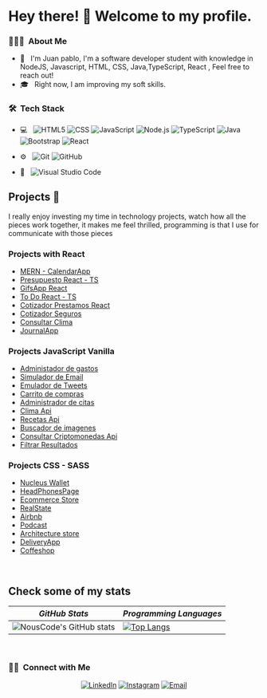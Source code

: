 # Hey there! 🤝 Welcome to my profile.



<h3> 👨🏻‍💻 &nbsp;About Me </h3>

- 🤔 &nbsp; I'm Juan pablo,  I'm a software developer student with knowledge in NodeJS, Javascript, HTML, CSS, Java,TypeScript, React , Feel free to reach out!
- 🎓 &nbsp; Right now, I am improving my soft skills.

<h3> 🛠 &nbsp;Tech Stack</h3>

- 💻 &nbsp;
  ![HTML5](https://img.shields.io/badge/HTML5-E34F26?style=for-the-badge&logo=html5&logoColor=white)
  ![CSS](https://img.shields.io/badge/CSS3-1572B6?style=for-the-badge&logo=css3&logoColor=white)
  ![JavaScript](https://img.shields.io/badge/JavaScript-323330?style=for-the-badge&logo=javascript&logoColor=F7DF1E)
  ![Node.js](https://img.shields.io/badge/Node.js-339933?style=for-the-badge&logo=nodedotjs&logoColor=white)
  ![TypeScript](https://img.shields.io/badge/TypeScript-007ACC?style=for-the-badge&logo=typescript&logoColor=white)
  ![Java](https://img.shields.io/badge/Java-ED8B00?style=for-the-badge&logo=java&logoColor=white)
  ![Bootstrap](https://img.shields.io/badge/Bootstrap-563D7C?style=for-the-badge&logo=bootstrap&logoColor=white)
  ![React](https://img.shields.io/badge/React-20232A?style=for-the-badge&logo=react&logoColor=61DAFB)
  
  
- ⚙️ &nbsp;
  ![Git](https://img.shields.io/badge/GIT-E44C30?style=for-the-badge&logo=git&logoColor=white)
  ![GitHub](https://img.shields.io/badge/GitHub-100000?style=for-the-badge&logo=github&logoColor=white)
- 🔧 &nbsp;
  ![Visual Studio Code](https://img.shields.io/badge/Visual_Studio_Code-0078D4?style=for-the-badge&logo=visual%20studio%20code&logoColor=white)
  
## Projects 🚂
I really enjoy investing my time in technology projects, watch how all the pieces work together, it makes me feel thrilled, programming is that I use for communicate with those pieces

### Projects with React
- [MERN - CalendarApp](https://github.com/jutaga/CalendarApp)
- [Presupuesto React - TS](https://github.com/jutaga/PresupuestoReact)
- [GifsApp React](https://github.com/jutaga/gifsApp-React)
- [To Do React - TS ](https://github.com/jutaga/PendientesAdm)
- [Cotizador Prestamos React](https://github.com/jutaga/ReactJS-Cotizador-Prestamos)
- [Cotizador Seguros](https://github.com/jutaga/CotizadorReact)
- [Consultar Clima](https://github.com/jutaga/ClimaAppReact)
- [JournalApp](https://github.com/jutaga/JournalApp)

### Projects JavaScript Vanilla
- [Administador de gastos](https://github.com/jutaga/Gastos)
- [Simulador de Email](https://github.com/jutaga/EnviarEmail)
- [Emulador de Tweets](https://github.com/jutaga/Tweets)
- [Carrito de compras](https://github.com/jutaga/Carrito-LS)
- [Administrador de citas](https://github.com/jutaga/AdministradorCitas)
- [Clima Api](https://github.com/jutaga/ConsultarClimaAPI/)
- [Recetas Api](https://github.com/jutaga/RecetasAPI/)
- [Buscador de imagenes](https://github.com/jutaga/ImagenesAPI)
- [Consultar Criptomonedas Api](https://github.com/jutaga/CriptoMonedas-API)
- [Filtrar Resultados](https://github.com/jutaga/Buscador)

### Projects CSS - SASS
- [Nucleus Wallet](https://github.com/jutaga/Nucleus-eWallet)
- [HeadPhonesPage](https://github.com/jutaga/Audifonos)
- [Ecommerce Store](https://github.com/jutaga/EcommerseCSS-HTML)
- [RealState](https://github.com/jutaga/RealState)
- [Airbnb](https://github.com/jutaga/sass-airbnb)
- [Podcast](https://github.com/jutaga/PodCast)
- [Architecture store](https://github.com/jutaga/Arquitectura)
- [DeliveryApp](https://github.com/jutaga/AppDelivery-SASS)
- [Coffeshop](https://github.com/jutaga/Cafeteria)

<br/>

## Check some of my stats

| *GitHub Stats* | *Programming Languages* |
---|---  
| ![NousCode's GitHub stats](https://github-readme-stats.vercel.app/api?username=jutaga&show_icons=true&theme=slateorange ) |  [![Top Langs](https://github-readme-stats.vercel.app/api/top-langs/?username=jutaga&layout=compact&theme=slateorange )](https://github.com/anuraghazra/github-readme-stats) |


<br/>

<h3> 🤝🏻 &nbsp;Connect with Me </h3>

<p align="center">
<a href="https://www.linkedin.com/in/juan-pablo-tabares-gallego-8ba1b5141/"><img alt="LinkedIn" src="https://img.shields.io/badge/LinkedIn-Juan%20Pablo%20Tabares-blue?style=flat-square&logo=linkedin"></a>
<a href="https://www.instagram.com/jpablot96/"><img alt="Instagram" src="https://img.shields.io/badge/Instagram-@jpablot96-blue?style=flat-square&logo=instagram"></a>
<a href="mailto:juancho9615@hotmail.com"><img alt="Email" src="https://img.shields.io/badge/Email-juancho9615@hotmail.com-blue?style=flat-square&logo=gmail"></a>
</p>

